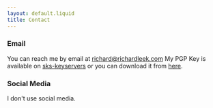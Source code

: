 ```yaml
---
layout: default.liquid
title: Contact
---
```


### Email
You can reach me by email at [richard@richardleek.com](mailto:richard@richardleek.com)
My PGP Key is available on [sks-keyservers](https://sks-keyservers.net/pks/lookup?op=get&search=0xF3B445FAF5E6EB0A6EDB9D194559DA84B07E19BB) or you can download it from [here](files/rleekpub.asc).


### Social Media
I don't use social media.

